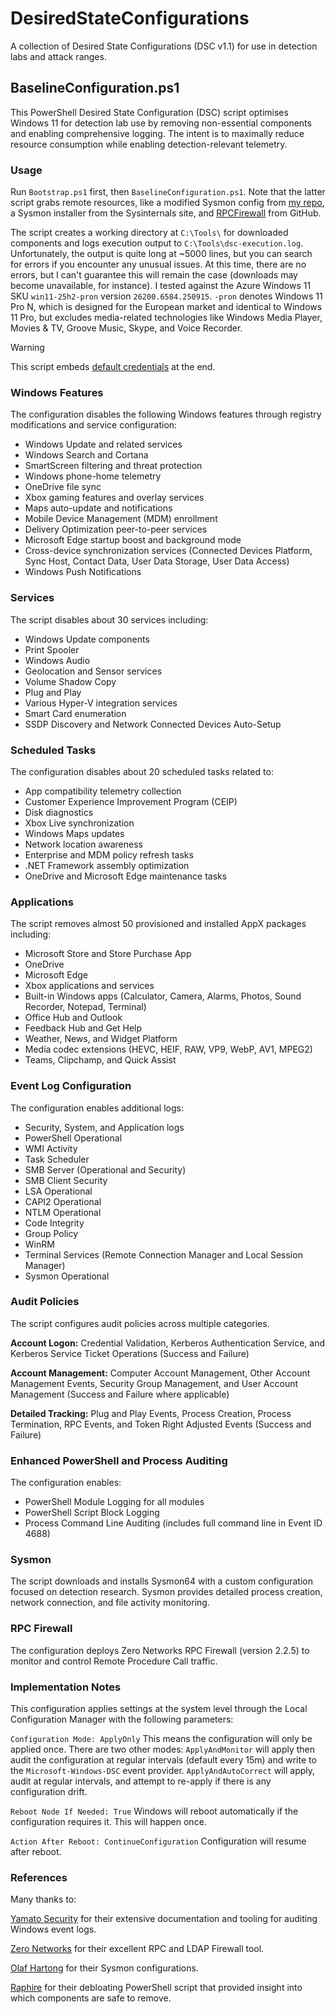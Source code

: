 # DesiredStateConfigurations
A collection of Desired State Configurations (DSC v1.1) for use in detection labs and attack ranges.

## BaselineConfiguration.ps1
This PowerShell Desired State Configuration (DSC) script optimises Windows 11 for detection lab use by removing non-essential components and enabling comprehensive logging. The intent is to maximally reduce resource consumption while enabling detection-relevant telemetry.

### Usage
Run `Bootstrap.ps1` first, then `BaselineConfiguration.ps1`. Note that the latter script grabs remote resources, like a modified Sysmon config from [my repo](https://github.com/smashtitle/TelemetryForge/blob/main/sysmonconfig-research.xml), a Sysmon installer from the Sysinternals site, and [RPCFirewall](ttps://github.com/zeronetworks/rpcfirewall) from GitHub.

The script creates a working directory at `C:\Tools\` for downloaded components and logs execution output to `C:\Tools\dsc-execution.log`. Unfortunately, the output is quite long at ~5000 lines, but you can search for errors if you encounter any unusual issues. At this time, there are no errors, but I can't guarantee this will remain the case (downloads may become unavailable, for instance). I tested against the Azure Windows 11 SKU `win11-25h2-pron` version `26200.6584.250915`. `-pron` denotes Windows 11 Pro N, which is designed for the European market and identical to Windows 11 Pro, but excludes media-related technologies like Windows Media Player, Movies & TV, Groove Music, Skype, and Voice Recorder.

> [!WARNING]
> This script embeds [default credentials](https://github.com/smashtitle/DesiredStateConfigurations/blob/9cf4776b7423ed42d7dfb030a1e94d1d3bd072cf/BaselineConfiguration.ps1#L573-L574) at the end. 

### Windows Features
The configuration disables the following Windows features through registry modifications and service configuration:
- Windows Update and related services
- Windows Search and Cortana
- SmartScreen filtering and threat protection
- Windows phone-home telemetry
- OneDrive file sync
- Xbox gaming features and overlay services
- Maps auto-update and notifications
- Mobile Device Management (MDM) enrollment
- Delivery Optimization peer-to-peer services
- Microsoft Edge startup boost and background mode
- Cross-device synchronization services (Connected Devices Platform, Sync Host, Contact Data, User Data Storage, User Data Access)
- Windows Push Notifications

### Services
The script disables about 30 services including:
- Windows Update components
- Print Spooler
- Windows Audio
- Geolocation and Sensor services
- Volume Shadow Copy
- Plug and Play
- Various Hyper-V integration services
- Smart Card enumeration
- SSDP Discovery and Network Connected Devices Auto-Setup

### Scheduled Tasks
The configuration disables about 20 scheduled tasks related to:
- App compatibility telemetry collection
- Customer Experience Improvement Program (CEIP)
- Disk diagnostics
- Xbox Live synchronization
- Windows Maps updates
- Network location awareness
- Enterprise and MDM policy refresh tasks
- .NET Framework assembly optimization
- OneDrive and Microsoft Edge maintenance tasks

### Applications
The script removes almost 50 provisioned and installed AppX packages including:
- Microsoft Store and Store Purchase App
- OneDrive
- Microsoft Edge
- Xbox applications and services
- Built-in Windows apps (Calculator, Camera, Alarms, Photos, Sound Recorder, Notepad, Terminal)
- Office Hub and Outlook
- Feedback Hub and Get Help
- Weather, News, and Widget Platform
- Media codec extensions (HEVC, HEIF, RAW, VP9, WebP, AV1, MPEG2)
- Teams, Clipchamp, and Quick Assist

### Event Log Configuration
The configuration enables additional logs:
- Security, System, and Application logs
- PowerShell Operational
- WMI Activity
- Task Scheduler
- SMB Server (Operational and Security)
- SMB Client Security
- LSA Operational
- CAPI2 Operational
- NTLM Operational
- Code Integrity
- Group Policy
- WinRM
- Terminal Services (Remote Connection Manager and Local Session Manager)
- Sysmon Operational

### Audit Policies
The script configures audit policies across multiple categories.

**Account Logon:** Credential Validation, Kerberos Authentication Service, and Kerberos Service Ticket Operations (Success and Failure)

**Account Management:** Computer Account Management, Other Account Management Events, Security Group Management, and User Account Management (Success and Failure where applicable)

**Detailed Tracking:** Plug and Play Events, Process Creation, Process Termination, RPC Events, and Token Right Adjusted Events (Success and Failure)

### Enhanced PowerShell and Process Auditing
The configuration enables:
- PowerShell Module Logging for all modules
- PowerShell Script Block Logging
- Process Command Line Auditing (includes full command line in Event ID 4688)

### Sysmon
The script downloads and installs Sysmon64 with a custom configuration focused on detection research. Sysmon provides detailed process creation, network connection, and file activity monitoring.

### RPC Firewall
The configuration deploys Zero Networks RPC Firewall (version 2.2.5) to monitor and control Remote Procedure Call traffic.

### Implementation Notes
This configuration applies settings at the system level through the Local Configuration Manager with the following parameters:

`Configuration Mode: ApplyOnly`
This means the configuration will only be applied once. There are two other modes: `ApplyAndMonitor` will apply then audit the configuration at regular intervals (default every 15m) and write to the `Microsoft-Windows-DSC` event provider. `ApplyAndAutoCorrect` will apply, audit at regular intervals, and attempt to re-apply if there is any configuration drift.

`Reboot Node If Needed: True`
Windows will reboot automatically if the configuration requires it. This will happen once.

`Action After Reboot: ContinueConfiguration`
Configuration will resume after reboot.

### References
Many thanks to: 

[Yamato Security](https://github.com/Yamato-Security) for their extensive documentation and tooling for auditing Windows event logs.

[Zero Networks](https://github.com/zeronetworks/rpcfirewall) for their excellent RPC and LDAP Firewall tool.

[Olaf Hartong](https://github.com/olafhartong/sysmon-modular) for their Sysmon configurations.

[Raphire](https://github.com/Raphire/Win11Debloat) for their debloating PowerShell script that provided insight into which components are safe to remove.
